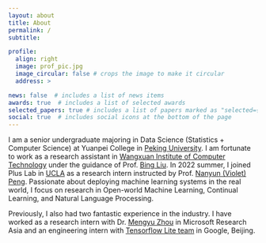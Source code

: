 ```yaml
---
layout: about
title: About
permalink: /
subtitle: 

profile:
  align: right
  image: prof_pic.jpg
  image_circular: false # crops the image to make it circular
  address: >

news: false  # includes a list of news items
awards: true  # includes a list of selected awards
selected_papers: true # includes a list of papers marked as "selected={true}"
social: true  # includes social icons at the bottom of the page
---
```


I am a senior undergraduate majoring in Data Science (Statistics + Computer Science) at Yuanpei College in [Peking University](https://english.pku.edu.cn/). I am fortunate to work as a research assistant in [Wangxuan Institute of Computer Technology](https://www.icst.pku.edu.cn/english/home/index.htm) under the guidance of Prof. [Bing Liu](https://www.cs.uic.edu/~liub/). In 2022 summer, I joined Plus Lab in [UCLA](https://www.cs.ucla.edu/) as a research intern instructed by Prof. [Nanyun (Violet) Peng](https://vnpeng.net/). Passionate about deploying machine learning systems in the real world, I focus on research in Open-world Machine Learning, Continual Learning, and Natural Language Processing.

Previously, I also had two fantastic experience in the industry. I have worked as a research intern with Dr. [Mengyu Zhou](http://zmy.io/) in Microsoft Research Asia and an engineering intern with [Tensorflow Lite team](https://www.tensorflow.org/lite) in Google, Beijing. 
